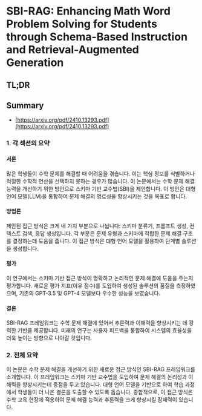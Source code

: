 # SBI-RAG: Enhancing Math Word Problem Solving for Students through Schema-Based Instruction and Retrieval-Augmented Generation
## TL;DR
## Summary
- [https://arxiv.org/pdf/2410.13293.pdf](https://arxiv.org/pdf/2410.13293.pdf)

### 1. 각 섹션의 요약

#### 서론
많은 학생들이 수학 문제를 해결할 때 어려움을 겪습니다. 이는 핵심 정보를 식별하거나 적절한 수학적 연산을 선택하지 못하는 경우가 많습니다. 이 논문에서는 수학 문제 해결 능력을 개선하기 위한 방안으로 스키마 기반 교수법(SBI)을 제안합니다. 이 방안은 대형 언어 모델(LLM)을 통합하여 문제 해결의 명료성을 향상시키는 것을 목표로 합니다.

#### 방법론
제안된 접근 방식은 크게 네 가지 부분으로 나뉩니다: 스키마 분류기, 프롬프트 생성, 컨텍스트 검색, 응답 생성입니다. 각 부분은 문제 유형과 스키마에 적합한 문제 해결 구조를 결정하는데 도움을 줍니다. 이 접근 방식은 대형 언어 모델을 활용하여 단계별 솔루션을 생성합니다.

#### 평가
이 연구에서는 스키마 기반 접근 방식이 명확하고 논리적인 문제 해결에 도움을 주는지 평가합니다. 새로운 평가 지표(이유 점수)를 도입하여 생성된 솔루션의 품질을 측정하였으며, 기존의 GPT-3.5 및 GPT-4 모델보다 우수한 성능을 보였습니다.

#### 결론
SBI-RAG 프레임워크는 수학 문제 해결에 있어서 추론력과 이해력을 향상시키는 데 강력한 기반을 제공합니다. 미래의 연구는 사용자 피드백을 통합하여 시스템의 효율성을 더욱 높이는 방향으로 나아갈 것입니다.

### 2. 전체 요약
이 논문은 수학 문제 해결을 개선하기 위한 새로운 접근 방식인 SBI-RAG 프레임워크를 소개합니다. 이 프레임워크는 스키마 기반 교수법을 도입하여 문제 해결의 논리성과 이해력을 향상시키는데 중점을 두고 있습니다. 대형 언어 모델을 기반으로 하여 학습 과정에서 학생들이 더 나은 결론을 도출할 수 있도록 돕습니다. 종합적으로, 이 접근 방식은 수학 교육 현장에 적용하여 문제 해결 능력과 추론력을 크게 향상시킬 잠재력이 있습니다.